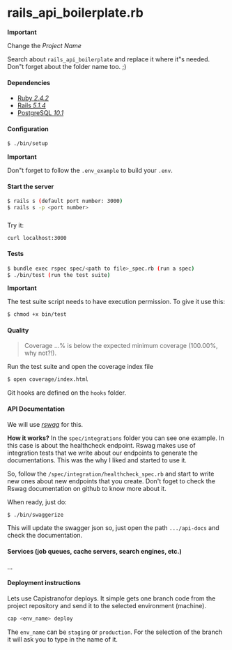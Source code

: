 # rails_api_boilerplate.rb

**Important**

Change the *Project Name*

Search about `rails_api_boilerplate` and replace it where it"s needed.
Don"t forget about the folder name too. ;)

#### Dependencies
* [Ruby *2.4.2*](https://www.ruby-lang.org/en/documentation/installation/)
* [Rails *5.1.4*](http://rubyonrails.org)
* [PostgreSQL *10.1*](https://www.postgresql.org)

#### Configuration
```bash
$ ./bin/setup
```

**Important**

Don"t forget to follow the `.env_example` to build your `.env`.

#### Start the server
```bash
$ rails s (default port number: 3000)
$ rails s -p <port number>
```

#####
Try it:
```bash
curl localhost:3000
```

#### Tests
```bash
$ bundle exec rspec spec/<path to file>_spec.rb (run a spec)
$ ./bin/test (run the test suite)
```

**Important**

The test suite script needs to have execution permission.
To give it use this:
```bash
$ chmod +x bin/test
```

#### Quality
> Coverage ...% is below the expected minimum coverage (100.00%, why not?!).

Run the test suite and open the coverage index file
```bash
$ open coverage/index.html
```

Git hooks are defined on the `hooks` folder.

#### API Documentation
We will use [*rswag*](https://github.com/domaindrivendev/rswag) for this.

**How it works?**
In the `spec/integrations` folder you can see one example. In this case is about the healthcheck endpoint.
Rswag makes use of integration tests that we write about our endpoints to generate the documentations.
This was the why I liked and started to use it.

So, follow the `/spec/integration/healthcheck_spec.rb` and start to write new ones about new endpoints that you create.
Don't foget to check the Rswag documentation on github to know more about it.

When ready, just do:
```bash
$ ./bin/swaggerize
```

This will update the swagger json so, just open the path `.../api-docs` and check the documentation.


#### Services (job queues, cache servers, search engines, etc.)
...

#### Deployment instructions
Lets use Capistranofor deploys.
It simple gets one branch code from the project repository and
send it to the selected environment (machine).
```bash
cap <env_name> deploy
```
The `env_name` can be `staging` or `production`.
For the selection of the branch it will ask you to type in the name of it.
